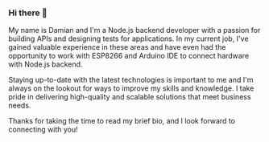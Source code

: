 ### Hi there 👋
My name is Damian and I'm a Node.js backend developer with a passion for building APIs and designing tests for applications. In my current job, I've gained valuable experience in these areas and have even had the opportunity to work with ESP8266 and Arduino IDE to connect hardware with Node.js backend.

Staying up-to-date with the latest technologies is important to me and I'm always on the lookout for ways to improve my skills and knowledge. I take pride in delivering high-quality and scalable solutions that meet business needs.

Thanks for taking the time to read my brief bio, and I look forward to connecting with you!
<!--
**Plesniok/Plesniok** is a ✨ _special_ ✨ repository because its `README.md` (this file) appears on your GitHub profile.

Here are some ideas to get you started:

- 🔭 I’m currently working on ...
- 🌱 I’m currently learning ...
- 👯 I’m looking to collaborate on ...
- 🤔 I’m looking for help with ...
- 💬 Ask me about ...
- 📫 How to reach me: ...
- 😄 Pronouns: ...
- ⚡ Fun fact: ...
-->
